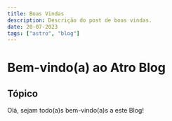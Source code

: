 ```yaml
---
title: Boas Vindas
description: Descrição do post de boas vindas.
date: 20-07-2023
tags: ["astro", "blog"]
---
```


# Bem-vindo(a) ao Atro Blog


## Tópico

Olá, sejam todo(a)s bem-vindo(a)s a este Blog!